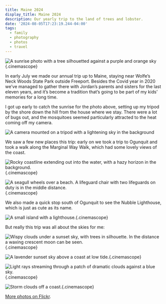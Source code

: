 ```yaml
---
title: Maine 2024
display_title: Maine 2024
description: Our yearly trip to the land of trees and lobster.
date: '2024-08-05T17:23:19.244-04:00'
tags:
  - family
  - photography
  - photos
  - travel
---
```


![A sunrise photo with a tree silhouetted against a purple and orange sky](maine-2024-1.jpg "Sunrise near Wolfe’s Neck Woods State Park"){.cinemascope}

In early July we made our annual trip up to Maine, staying near Wolfe’s Neck Woods State Park outside Freeport. Besides the Covid year in 2020 we’ve managed to gather there with Jordan’s parents and sisters for the last eleven years, and it’s become a tradition that’s going to be part of my kids’ memories for a long time.

I got up early to catch the sunrise for the photo above, setting up my tripod by the shore down the hill from the house where we stay. There were a lot of bugs out, and the mosquitoes seemed particularly attracted to the heat coming off my camera. 

![A camera mounted on a tripod with a lightening sky in the background](maine-2024-2.jpg)

We saw a few new places this trip: early on we took a trip to Ogunquit and took a walk along the Marginal Way Walk, which had some lovely views of the coast.

![Rocky coastline extending out into the water, with a hazy horizon in the background.](maine-2024-4.jpg){.cinemascope}

![A seagull wheels over a beach. A lifeguard chair with two lifeguards on duty is in the middle distance.](maine-2024-3.jpg){.cinemascope}

We also made a quick stop south of Ogunquit to see the Nubble Lighthouse, which is just as cute as its name.

![A small island with a lighthouse.](maine-2024-5.jpg){.cinemascope}

But really this trip was all about the skies for me:

![Wispy clouds under a sunset sky, with trees in silhouette. In the distance a waxing crescent moon can be seen.](maine-2024-6.jpg){.cinemascope}

![A lavender sunset sky above a coast at low tide.](maine-2024-7.jpg "Low tide sunset viewed from Wolfe’s Neck Farm"){.cinemascope}

![Light rays streaming through a patch of dramatic clouds against a blue sky.](maine-2024-8.jpg){.cinemascope}

![Storm clouds off a coast.](maine-2024-9.jpg "Storm clouds off Reid State park"){.cinemascope}

[More photos on Flickr](https://www.flickr.com/photos/dirtystylus/albums/72177720319055456).